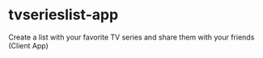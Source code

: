 # tvserieslist-app
Create a list with your favorite TV series and share them with your friends (Client App)
